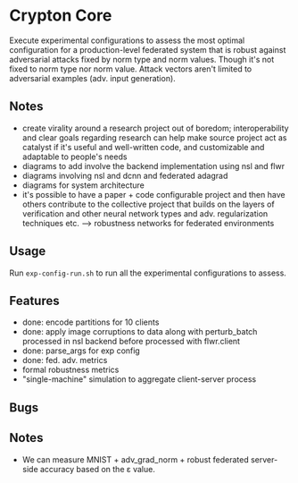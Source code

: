 # Crypton Core
Execute experimental configurations to assess the most optimal configuration for a production-level federated system that is robust against adversarial attacks fixed by norm type and norm values. Though it's not fixed to norm type nor norm value. Attack vectors aren't limited to adversarial examples (adv. input generation).


## Notes
- create virality around a research project out of boredom; interoperability and clear goals regarding research can help make source project act as catalyst if it's useful and well-written code, and customizable and adaptable to people's needs
- diagrams to add involve the backend implementation using nsl and flwr
- diagrams involving nsl and dcnn and federated adagrad
- diagrams for system architecture
- it's possible to have a paper + code configurable project and then have others contribute to the collective project that builds on the layers of verification and other neural network types and adv. regularization techniques etc. --> robustness networks for federated environments

## Usage
Run `exp-config-run.sh` to run all the experimental configurations to assess.

## Features
- done: encode partitions for 10 clients
- done: apply image corruptions to data along with perturb_batch processed in nsl backend before processed with flwr.client
- done: parse_args for exp config
- done: fed. adv. metrics
- formal robustness metrics
- "single-machine" simulation to aggregate client-server process

## Bugs


## Notes
- We can measure MNIST + adv_grad_norm + robust federated server-side accuracy based on the ε value.
